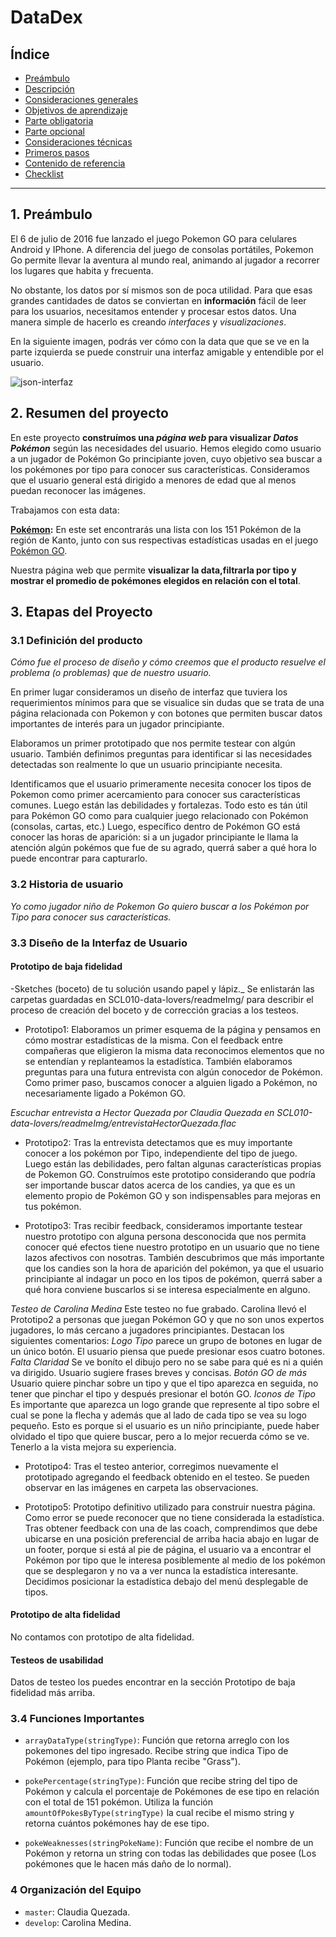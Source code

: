 # **DataDex**

## **Índice**

* [Preámbulo](#preámbulo)
* [Descripción](#resumen-del-proyecto)
* [Consideraciones generales](#consideraciones-generales)
* [Objetivos de aprendizaje](#objetivos-de-aprendizaje)
* [Parte obligatoria](#parte-obligatoria)
* [Parte opcional](#parte-opcional-hacker-edition)
* [Consideraciones técnicas](#consideraciones-técnicas)
* [Primeros pasos](#primeros-pasos)
* [Contenido de referencia](#contenido-de-referencia)
* [Checklist](#checklist)

***

## **1. Preámbulo**

El 6 de julio de 2016 fue lanzado el juego Pokemon GO para celulares Android
y IPhone. A diferencia del juego de consolas portátiles, Pokemon Go permite 
llevar la aventura al mundo real, animando al jugador a recorrer los lugares
que habita y frecuenta.

No obstante, los datos por sí mismos son de poca utilidad. Para que esas
grandes cantidades de datos se conviertan en **información** fácil de leer para
los usuarios, necesitamos entender y procesar estos datos. Una manera simple de
hacerlo es creando _interfaces_ y _visualizaciones_.

En la siguiente imagen, podrás ver cómo con la data que que se ve en la parte
izquierda se puede construir una interfaz amigable y entendible por el usuario.

![json-interfaz](readmeImg/pokemon-go.jpg)

## **2. Resumen del proyecto**

En este proyecto **construímos una _página web_ para visualizar _Datos Pokémon_**
según las necesidades del usuario. Hemos elegido como usuario a un jugador de
Pokémon Go principiante joven, cuyo objetivo sea buscar a los pokémones por tipo
para conocer sus características. Consideramos que el usuario general está dirigido
a menores de edad que al menos puedan reconocer las imágenes.

Trabajamos con esta data:

**[Pokémon](src/data/pokemon/pokemon.json):**
  En este set encontrarás una lista con los 151 Pokémon de la región de Kanto,
  junto con sus respectivas estadísticas usadas en el juego [Pokémon GO](https://pokemongolive.com).

Nuestra página web que permite **visualizar la data,filtrarla por tipo y mostrar
el promedio de pokémones elegidos en relación con el total**. 

## **3. Etapas del Proyecto**

### **3.1 Definición del producto**

_Cómo fue el proceso de diseño y cómo creemos que el producto resuelve
el problema (o problemas) que de nuestro usuario._

En primer lugar consideramos un diseño de interfaz que tuviera los requerimientos
mínimos para que se visualice sin dudas que se trata de una página relacionada
con Pokemon y con botones que permiten buscar datos importantes de interés para
un jugador principiante.

Elaboramos un primer prototipado que nos permite testear con algún usuario.
También definimos preguntas para identificar si las necesidades detectadas son
realmente lo que un usuario principiante necesita.

Identificamos que el usuario primeramente necesita conocer los tipos de Pokemon
como primer acercamiento para conocer sus características comunes. Luego están
las debilidades y fortalezas. Todo esto es tán útil para Pokémon GO como para
cualquier juego relacionado con Pokémon (consolas, cartas, etc.) Luego, específico
dentro de Pokémon GO está conocer las horas de aparición: si a un jugador 
principiante le llama la atención algún pokémos que fue de su agrado, querrá saber
a qué hora lo puede encontrar para capturarlo.

### **3.2 Historia de usuario**

_Yo como jugador niño de Pokemon Go quiero buscar a los Pokémon por Tipo para
conocer sus características._

### **3.3 Diseño de la Interfaz de Usuario**

#### Prototipo de baja fidelidad

-Sketches (boceto) de tu solución usando papel y lápiz._
Se enlistarán las carpetas guardadas en SCL010-data-lovers/readmeImg/ para
describir el proceso de creación del boceto y de corrección gracias a los
testeos.

* Prototipo1: Elaboramos un primer esquema de la página y pensamos en cómo
mostrar estadísticas de la misma. Con el feedback entre compañeras que 
eligieron la misma data reconocimos elementos que no se entendían y
replanteamos la estadística. También elaboramos preguntas para una futura
entrevista con algún conocedor de Pokémon. Como primer paso, buscamos
conocer a alguien ligado a Pokémon, no necesariamente ligado a Pokémon GO.

_Escuchar entrevista a Hector Quezada por Claudia Quezada en 
SCL010-data-lovers/readmeImg/entrevistaHectorQuezada.flac_

* Prototipo2: Tras la entrevista detectamos que es muy importante conocer a
los pokémon por Tipo, independiente del tipo de juego. Luego están las
debilidades, pero faltan algunas características propias de Pokemon GO. 
Construímos este prototipo considerando que podría ser importande buscar
datos acerca de los candies, ya que es un elemento propio de Pokémon GO y
son indispensables para mejoras en tus pokémon.

* Prototipo3: Tras recibir feedback, consideramos importante testear nuestro 
prototipo con alguna persona desconocida que nos permita conocer qué efectos 
tiene nuestro prototipo en un usuario que no tiene lazos afectivos con nosotras.
También descubrimos que más importante que los candies son la hora de aparición
del pokémon, ya que el usuario principiante al indagar un poco en los tipos de
pokémon, querrá saber a qué hora conviene buscarlos si se interesa especialmente
en alguno.

_Testeo de Carolina Medina_
Este testeo no fue grabado. Carolina llevó el Prototipo2 a personas que
juegan Pokémon GO y que no son unos expertos jugadores, lo más cercano a
jugadores principiantes. Destacan los siguientes comentarios:
_Logo Tipo_ parece un grupo de botones en lugar de un único botón. El usuario
piensa que puede presionar esos cuatro botones.
_Falta Claridad_ Se ve boníto el dibujo pero no se sabe para qué es ni a
quién va dirigido. Usuario sugiere frases breves y concisas.
_Botón GO de más_ Usuario quiere pinchar sobre un tipo y que el tipo aparezca
en seguida, no tener que pinchar el tipo y después presionar el botón GO.
_Iconos de Tipo_ Es importante que aparezca un logo grande que represente al
tipo sobre el cual se pone la flecha y además que al lado de cada tipo se vea
su logo pequeño. Esto es porque si el usuario es un niño principiante, puede
haber olvidado el tipo que quiere buscar, pero a lo mejor recuerda cómo se ve.
Tenerlo a la vista mejora su experiencia.

* Prototipo4: Tras el testeo anterior, corregimos nuevamente el prototipado
agregando el feedback obtenido en el testeo. Se pueden observar en las imágenes
en carpeta las observaciones.

* Prototipo5: Prototipo definitivo utilizado para construir nuestra página.
Como error se puede reconocer que no tiene considerada la estadística. Tras
obtener feedback con una de las coach, comprendimos que debe ubicarse en una
posición preferencial de arriba hacia abajo en lugar de un footer, porque si
está al pie de página, el usuario va a encontrar el Pokémon por tipo que le 
interesa posiblemente al medio de los pokémon que se desplegaron y no va a ver
nunca la estadística interesante. Decidimos posicionar la estadística debajo del
menú desplegable de tipos.

#### Prototipo de alta fidelidad

No contamos con prototipo de alta fidelidad.

#### Testeos de usabilidad

Datos de testeo los puedes encontrar en la sección Prototipo de baja fidelidad
más arriba.

### **3.4 Funciones Importantes**

* `arrayDataType(stringType)`: Función que retorna arreglo con los pokemones 
  del tipo ingresado. Recibe string que indica Tipo de Pokémon (ejemplo, para
  tipo Planta recibe "Grass").

* `pokePercentage(stringType)`: Función que recibe string del tipo de Pokémon
  y calcula el porcentaje de Pokémones de ese tipo en relación con el total de
  151 pokémon. Utiliza la función `amountOfPokesByType(stringType)` la cual
  recibe el mismo string y retorna cuántos pokémones hay de ese tipo.

* `pokeWeaknesses(stringPokeName)`: Función que recibe el nombre de un Pokémon
  y retorna un string con todas las debilidades que posee (Los pokémones que 
  le hacen más daño de lo normal).

### **4 Organización del Equipo**

  - `master`: Claudia Quezada.
  - `develop`: Carolina Medina.

